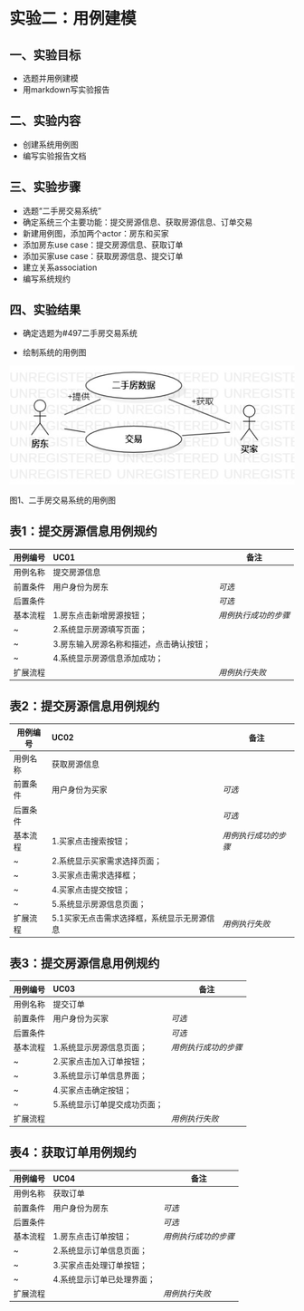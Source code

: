 # 实验二：用例建模

## 一、实验目标

- 选题并用例建模
- 用markdown写实验报告

## 二、实验内容

- 创建系统用例图
- 编写实验报告文档

## 三、实验步骤

- 选题“二手房交易系统”
- 确定系统三个主要功能：提交房源信息、获取房源信息、订单交易
- 新建用例图，添加两个actor：房东和买家
- 添加房东use case：提交房源信息、获取订单
- 添加买家use case：获取房源信息、提交订单
- 建立关系association
- 编写系统规约

## 四、实验结果

- 确定选题为#497二手房交易系统

- 绘制系统的用例图

![用例图](./model2.jpg)

图1、二手房交易系统的用例图



## 表1：提交房源信息用例规约  

用例编号  | UC01 | 备注  
-|:-|-  
用例名称  |  提交房源信息 |   
前置条件  |  用户身份为房东   | *可选*   
后置条件  |     | *可选*   
基本流程  | 1.房东点击新增房源按钮；  |*用例执行成功的步骤*    
~| 2.系统显示房源填写页面；  |   
~| 3.房东输入房源名称和描述，点击确认按钮；  |   
~| 4.系统显示房源信息添加成功；  |    
扩展流程  |  |*用例执行失败* 



## 表2：提交房源信息用例规约  

用例编号  | UC02 | 备注  
-|:-|-  
用例名称  |  获取房源信息 |   
前置条件  |  用户身份为买家   | *可选*   
后置条件  |     | *可选*   
基本流程  | 1.买家点击搜索按钮；  |*用例执行成功的步骤*    
~| 2.系统显示买家需求选择页面；  |   
~| 3.买家点击需求选择框；  |   
~| 4.买家点击提交按钮；  | 
~| 5.系统显示房源信息页面；  | 
扩展流程  | 5.1买家无点击需求选择框，系统显示无房源信息 |*用例执行失败* 



## 表3：提交房源信息用例规约  

用例编号  | UC03 | 备注  
-|:-|-  
用例名称  |  提交订单 |   
前置条件  |  用户身份为买家   | *可选*   
后置条件  |     | *可选*   
基本流程  | 1.系统显示房源信息页面；  |*用例执行成功的步骤*    
~| 2.买家点击加入订单按钮；  |   
~| 3.系统显示订单信息界面；  |   
~| 4.买家点击确定按钮；  | 
~| 5.系统显示订单提交成功页面；  | 
扩展流程  |  |*用例执行失败* 



## 表4：获取订单用例规约  

用例编号  | UC04 | 备注  
-|:-|-  
用例名称  |  获取订单 |   
前置条件  |  用户身份为房东   | *可选*   
后置条件  |     | *可选*   
基本流程  | 1.房东点击订单按钮；  |*用例执行成功的步骤*    
~| 2.系统显示订单信息页面；  |   
~| 3.买家点击处理订单按钮；  |   
~| 4.系统显示订单已处理界面；  | 
扩展流程  |  |*用例执行失败* 
